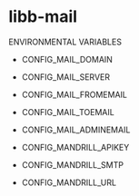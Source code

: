 libb-mail
========

ENVIRONMENTAL VARIABLES

- CONFIG_MAIL_DOMAIN
- CONFIG_MAIL_SERVER
- CONFIG_MAIL_FROMEMAIL
- CONFIG_MAIL_TOEMAIL
- CONFIG_MAIL_ADMINEMAIL

- CONFIG_MANDRILL_APIKEY
- CONFIG_MANDRILL_SMTP
- CONFIG_MANDRILL_URL
